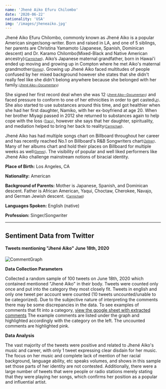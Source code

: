 ```yaml
---
name: 'Jhené Aiko Efuru Chilombo'
date: '2020-06-22'
nationality: 'USA'
img: '/images/jheneaiko.jpg'
---
```


Jhené Aiko Efuru Chilombo, commonly known as Jhené Aiko is a popular American singer/song-writer. Born and raised in LA, and one of 5 siblings, her parents are Christina Yamamoto (Japanese, Spanish, Dominican descent) and Dr. Karamo Chilombo(Mixed-Black and Native American ancestry)<sub><sup>([Carmichael](https://surp2020.racheljn.vercel.app/sources))</sup></sub>. Aiko’s Japanese maternal grandfather, born in Hawai'i ended up moving and growing up in Compton where he met Aiko's maternal grandmother<sub><sup>([Gomez](https://surp2020.racheljn.vercel.app/sources))</sup></sub>. Growing up Jhené Aiko faced multitudes of people confused by her mixed background however she states that she didn't really feel like she didn't belong anywhere because she belonged with her family.<sub><sup>([Jhené Aiko—Documentary](https://surp2020.racheljn.vercel.app/sources))</sup></sub>

She signed her first record deal when she was 12 <sub><sup>([Jhené Aiko—Documentary](https://surp2020.racheljn.vercel.app/sources))</sup></sub> and faced pressure to conform to one of her ethnicities in order to get casted<sub><sup>([Jr](https://surp2020.racheljn.vercel.app/sources))</sup></sub>. She also started to use substances around this time, and got healthier when she had her first daughter, Namiko, with her ex-boyfriend at age 20. When her brother Miyagi passed in 2012 she returned to substances again to help cope with the loss <sub><sup>([Tracy](https://surp2020.racheljn.vercel.app/sources))</sup></sub>, however she says that her daughter, spirituality, and mediation helped to bring her back to reality<sub><sup>([Carmichael](https://surp2020.racheljn.vercel.app/sources))</sup></sub>.

Jhené Aiko has had multiple songs chart on Billboard throughout her career and has recently reached No.1 on Billboard's R&B Songwriters chart<sub><sup>([Zellner](https://surp2020.racheljn.vercel.app/sources))</sup></sub>. Many of her albums chart and hold their places on Billboard for multiple weeks as well<sub><sup>([Gomez](https://surp2020.racheljn.vercel.app/sources))</sup></sub>. The visibility of popular and well liked performers like Jhené Aiko challenge mainstream notions of biracial identity.

**Place of Birth:** Los Angeles, CA

**Nationality:** American

**Background of Parents:** Mother is Japanese, Spanish, and Dominican descent. Father is African American, Yaqui, Choctaw, Cherokee, Navajo, and German Jewish descent. <sub><sup>([Carmichael](https://surp2020.racheljn.vercel.app/sources))</sup></sub>

**Languages Spoken:** English (native)

**Profession:** Singer/Songwriter

---

## Sentiment Data from Twitter

#### Tweets mentioning "Jhené Aiko" June 18th, 2020

![CommentGraph](/images/jhene/TweetsmentioningJhenéAiko.svg)

**Data Collection Parameters**

 Collected a random sample of 100 tweets on June 18th, 2020 which contained mentioned "Jhené Aiko" in their body. Tweets were counted only once and put into the category they most closely fit. Tweets in english and only one tweet per account were counted (10 tweets uncounted/unable to be categorized). Due to the subjective nature of interpreting the comments there may be some discrepancies in the data. To see examples of comments that fit into a category, [view the google sheet with extracted comments](https://docs.google.com/spreadsheets/d/138HMQW6LM2mpz-1a9opWrpC5t6BuMR_ik678REuwahE/edit?usp=sharing) The example comments are listed under the graph and highlighted accordingly with the category on the left. The uncounted comments are highlighted pink.


 **Data Analysis**

 The vast majority of the tweets were positive and related to Jhené Aiko's music and career, with only 1 tweet expressing clear disdain for her music. The focus on her music and complete lack of mention of her racial background, language ability, etc speaks volumes, and shows in this sample set those parts of her identity are not contested. Additionally, there were a large number of tweets that were people or radio stations merely stating that they were playing her songs, which confirms her position as a popular and influential artist.
